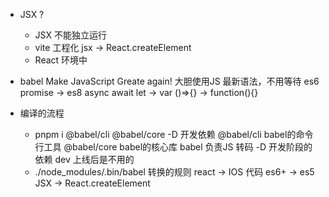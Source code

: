 - JSX ?
    - JSX 不能独立运行 
    - vite 工程化 
        jsx -> React.createElement 
    - React 环境中

- babel
    Make JavaScript Greate again!
    大胆使用JS 最新语法，不用等待 
    es6 promise -> es8 async await 
    let -> var 
    ()=>{} -> function(){}

- 编译的流程 
    - pnpm i @babel/cli @babel/core -D  开发依赖 
        @babel/cli babel的命令行工具
        @babel/core babel的核心库 
        babel 负责JS 转码 
        -D 开发阶段的依赖 dev
        上线后是不用的 
    - ./node_modules/.bin/babel 
        转换的规则 
        react -> IOS 代码 
        es6+ -> es5 
        JSX -> React.createElement